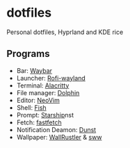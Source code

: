 # dotfiles

Personal dotfiles, Hyprland and KDE rice

## Programs
* Bar: [Waybar](https://github.com/Alexays/Waybar)
* Launcher: [Rofi-wayland](https://github.com/A417ya/rofi-wayland)
* Terminal: [Alacritty](https://github.com/alacritty/alacritty)
* File manager: [Dolphin](https://apps.kde.org/dolphin/) 
* Editor: [NeoVim](https://neovim.io/)
* Shell: [Fish](https://fishshell.com/)
* Prompt: [Starship](https://starship.rs/)nst
* Fetch: [fastfetch](https://github.com/fastfetch-cli/fastfetch)  
* Notification Deamon: [Dunst](https://github.com/dunst-project/dunst)
* Wallpaper: [WallRustler](https://github.com/xDMPx/WallRustler) & [sww](https://github.com/LGFae/swww)
